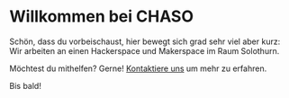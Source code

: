 # Willkommen bei CHASO

Schön, dass du vorbeischaust, hier bewegt sich grad sehr viel aber kurz: Wir arbeiten an einen Hackerspace und Makerspace im Raum Solothurn.

Möchtest du mithelfen? Gerne! [Kontaktiere uns](./kontakt) um mehr zu erfahren.

Bis bald!
